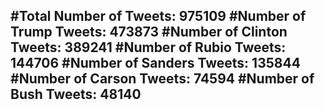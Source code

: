 #Total Number of Tweets: 975109 
#Number of Trump Tweets: 473873
#Number of Clinton Tweets: 389241
#Number of Rubio Tweets: 144706
#Number of Sanders Tweets: 135844
#Number of Carson Tweets: 74594
#Number of Bush Tweets: 48140
---
